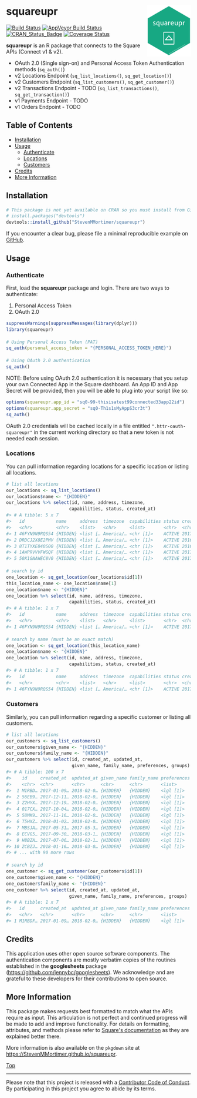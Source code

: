 
squareupr<img src="man/figures/squareupr.png" width="120px" align="right" />
============================================================================

[![Build Status](https://travis-ci.org/StevenMMortimer/squareupr.svg?branch=master)](https://travis-ci.org/StevenMMortimer/squareupr) [![AppVeyor Build Status](https://ci.appveyor.com/api/projects/status/github/StevenMMortimer/squareupr?branch=master&svg=true)](https://ci.appveyor.com/project/StevenMMortimer/squareupr) [![CRAN\_Status\_Badge](http://www.r-pkg.org/badges/version/squareupr)](http://cran.r-project.org/package=squareupr) [![Coverage Status](https://codecov.io/gh/StevenMMortimer/squareupr/branch/master/graph/badge.svg)](https://codecov.io/gh/StevenMMortimer/squareupr?branch=master)

**squareupr** is an R package that connects to the Square APIs (Connect v1 & v2).

-   OAuth 2.0 (Single sign-on) and Personal Access Token Authentication methods (`sq_auth()`)
-   v2 Locations Endpoint (`sq_list_locations()`, `sq_get_location()`)
-   v2 Customers Endpoint (`sq_list_customers()`, `sq_get_customer()`)
-   v2 Transactions Endpoint - TODO (`sq_list_transactions()`, `sq_get_transaction()`)
-   v1 Payments Endpoint - TODO
-   v1 Orders Endpoint - TODO

Table of Contents
-----------------

-   [Installation](#installation)
-   [Usage](#usage)
    -   [Authenticate](#authenticate)
    -   [Locations](#locations)
    -   [Customers](#customers)
-   [Credits](#credits)
-   [More Information](#more-information)

Installation
------------

``` r
# This package is not yet available on CRAN so you must install from GitHub
# install.packages("devtools")
devtools::install_github("StevenMMortimer/squareupr")
```

If you encounter a clear bug, please file a minimal reproducible example on [GitHub](https://github.com/StevenMMortimer/squareupr/issues).

Usage
-----

### Authenticate

First, load the **squareupr** package and login. There are two ways to authenticate:

1.  Personal Access Token
2.  OAuth 2.0

``` r
suppressWarnings(suppressMessages(library(dplyr)))
library(squareupr)

# Using Personal Access Token (PAT)
sq_auth(personal_access_token = "{PERSONAL_ACCESS_TOKEN_HERE}")

# Using OAuth 2.0 authentication
sq_auth()
```

NOTE: Before using OAuth 2.0 authentication it is necessary that you setup your own Connected App in the Square dashboard. An App ID and App Secret will be provided, then you will be able to plug into your script like so:

``` r
options(squareupr.app_id = "sq0-99-thisisatest99connected33app22id")
options(squareupr.app_secret = "sq0-Th1s1sMyAppS3cr3t")
sq_auth()
```

OAuth 2.0 credentials will be cached locally in a file entitled `".httr-oauth-squareupr"` in the current working directory so that a new token is not needed each session.

### Locations

You can pull information regarding locations for a specific location or listing all locations.

``` r
# list all locations
our_locations <- sq_list_locations()
our_locations$name <- "{HIDDEN}"
our_locations %>% select(id, name, address, timezone, 
                        capabilities, status, created_at)
#> # A tibble: 5 x 7
#>   id            name     address  timezone  capabilities status created_at
#>   <chr>         <chr>    <list>   <chr>     <list>       <chr>  <chr>     
#> 1 46FYN9N9RQS54 {HIDDEN} <list [… America/… <chr [1]>    ACTIVE 2017-04-2…
#> 2 DRDCJ2X8E2PMV {HIDDEN} <list [… America/… <chr [1]>    ACTIVE 2016-09-2…
#> 3 8T1TYXE840S00 {HIDDEN} <list [… America/… <chr [1]>    ACTIVE 2016-09-2…
#> 4 1AWPRVVVFWGQF {HIDDEN} <list [… America/… <chr [1]>    ACTIVE 2017-04-1…
#> 5 50X1GNAWEC8V0 {HIDDEN} <list [… America/… <chr [1]>    ACTIVE 2017-03-0…

# search by id
one_location <- sq_get_location(our_locations$id[1])
this_location_name <- one_location$name[1]
one_location$name <- "{HIDDEN}"
one_location %>% select(id, name, address, timezone, 
                        capabilities, status, created_at)
#> # A tibble: 1 x 7
#>   id            name     address  timezone  capabilities status created_at
#>   <chr>         <chr>    <list>   <chr>     <list>       <chr>  <chr>     
#> 1 46FYN9N9RQS54 {HIDDEN} <list [… America/… <chr [1]>    ACTIVE 2017-04-2…

# search by name (must be an exact match)
one_location <- sq_get_location(this_location_name)
one_location$name <- "{HIDDEN}"
one_location %>% select(id, name, address, timezone, 
                        capabilities, status, created_at)
#> # A tibble: 1 x 7
#>   id            name     address  timezone  capabilities status created_at
#>   <chr>         <chr>    <list>   <chr>     <list>       <chr>  <chr>     
#> 1 46FYN9N9RQS54 {HIDDEN} <list [… America/… <chr [1]>    ACTIVE 2017-04-2…
```

### Customers

Similarly, you can pull information regarding a specific customer or listing all customers.

``` r
# list all locations
our_customers <- sq_list_customers()
our_customers$given_name <- "{HIDDEN}"
our_customers$family_name <- "{HIDDEN}"
our_customers %>% select(id, created_at, updated_at, 
                         given_name, family_name, preferences, groups)
#> # A tibble: 100 x 7
#>    id     created_at  updated_at given_name family_name preferences groups
#>    <chr>  <chr>       <chr>      <chr>      <chr>       <list>      <list>
#>  1 M1RBD… 2017-01-09… 2018-02-0… {HIDDEN}   {HIDDEN}    <lgl [1]>   <list…
#>  2 56EB9… 2017-12-11… 2018-02-0… {HIDDEN}   {HIDDEN}    <lgl [1]>   <NULL>
#>  3 Z2HYX… 2017-12-19… 2018-02-0… {HIDDEN}   {HIDDEN}    <lgl [1]>   <NULL>
#>  4 017CX… 2017-10-04… 2018-02-0… {HIDDEN}   {HIDDEN}    <lgl [1]>   <NULL>
#>  5 58MK9… 2017-11-16… 2018-02-0… {HIDDEN}   {HIDDEN}    <lgl [1]>   <list…
#>  6 T5HXZ… 2018-01-02… 2018-02-0… {HIDDEN}   {HIDDEN}    <lgl [1]>   <NULL>
#>  7 MBSJA… 2017-05-31… 2017-05-3… {HIDDEN}   {HIDDEN}    <lgl [1]>   <list…
#>  8 ECVG5… 2017-09-30… 2018-03-1… {HIDDEN}   {HIDDEN}    <lgl [1]>   <list…
#>  9 H8BZA… 2017-07-06… 2018-02-1… {HIDDEN}   {HIDDEN}    <lgl [1]>   <list…
#> 10 ZCBZJ… 2018-01-16… 2018-03-0… {HIDDEN}   {HIDDEN}    <lgl [1]>   <list…
#> # ... with 90 more rows

# search by id
one_customer <- sq_get_customer(our_customers$id[1])
one_customer$given_name <- "{HIDDEN}"
one_customer$family_name <- "{HIDDEN}"
one_customer %>% select(id, created_at, updated_at, 
                        given_name, family_name, preferences, groups)
#> # A tibble: 1 x 7
#>   id      created_at  updated_at given_name family_name preferences groups
#>   <chr>   <chr>       <chr>      <chr>      <chr>       <list>      <list>
#> 1 M1RBDF… 2017-01-09… 2018-02-0… {HIDDEN}   {HIDDEN}    <lgl [1]>   <list…
```

Credits
-------

This application uses other open source software components. The authentication components are mostly verbatim copies of the routines established in the **googlesheets** package (<https://github.com/jennybc/googlesheets>). We acknowledge and are grateful to these developers for their contributions to open source.

More Information
----------------

This package makes requests best formatted to match what the APIs require as input. This articulation is not perfect and continued progress will be made to add and improve functionality. For details on formatting, attributes, and methods please refer to [Square's documentation](https://docs.connect.squareup.com/api/connect/v2) as they are explained better there.

More information is also available on the `pkgdown` site at <https://StevenMMortimer.github.io/squareupr>.

[Top](#squareupr)

------------------------------------------------------------------------

Please note that this project is released with a [Contributor Code of Conduct](CONDUCT.md). By participating in this project you agree to abide by its terms.
